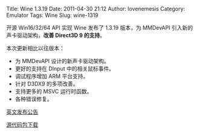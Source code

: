 Title: Wine 1.3.19
Date: 2011-04-30 21:12
Author: lovenemesis
Category: Emulator
Tags: Wine
Slug: wine-1319

开源 Win16/32/64 API 实现 Wine 发布了 1.3.19 版本，为 MMDevAPI
引入新的声卡驱动架构，**改善 Direct3D 9 的支持**。

本次更新相比以往版本：

-   为 MMDevAPI 设计的新声卡驱动架构。
-   更好的支持在 DInput 中的相关鼠标事件。
-   调试程序增加 ARM 平台支持。
-   针对 D3DX9 的多项改善。
-   支持更多的 MSVC 运行时函数。
-   各种错误修复。

[英文发布公告](http://www.winehq.org/announce/1.3.19)

[源代码包下载](http://prdownloads.sourceforge.net/wine/wine-1.3.19.tar.bz2)
